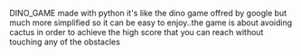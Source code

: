 DINO_GAME made with python 
it's like the dino game offred by google but much more simplified so it can be easy to enjoy..the game is about avoiding cactus in order to achieve the high score that you can reach without touching any of the obstacles
